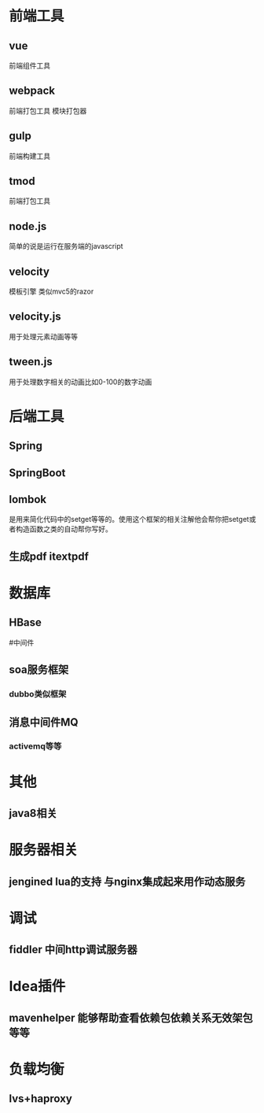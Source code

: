 # 前端工具
## vue 
  前端组件工具
## webpack
  前端打包工具 模块打包器
## gulp
  前端构建工具
## tmod
  前端打包工具
## node.js
  简单的说是运行在服务端的javascript
## velocity
  模板引擎 类似mvc5的razor
## velocity.js
  用于处理元素动画等等
## tween.js
  用于处理数字相关的动画比如0-100的数字动画
  
# 后端工具
## Spring
## SpringBoot
## lombok
  是用来简化代码中的setget等等的。使用这个框架的相关注解他会帮你把setget或者构造函数之类的自动帮你写好。
## 生成pdf itextpdf

# 数据库
## HBase

#中间件
## soa服务框架
### dubbo类似框架
## 消息中间件MQ
### activemq等等

# 其他
## java8相关

# 服务器相关
## jengined lua的支持 与nginx集成起来用作动态服务

# 调试
## fiddler 中间http调试服务器

# Idea插件
## mavenhelper 能够帮助查看依赖包依赖关系无效架包等等

# 负载均衡
## lvs+haproxy